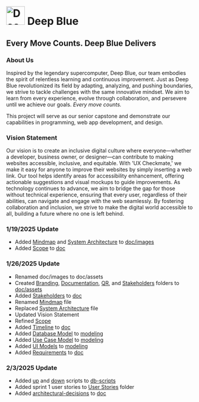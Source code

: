 # <img src="doc\assets\branding\logo.png" alt="Deep Blue Logo" width="50"> Deep Blue
## Every Move Counts. Deep Blue Delivers
### About Us

Inspired by the legendary supercomputer, Deep Blue, our team embodies the spirit of relentless learning and continuous improvement. Just as Deep Blue revolutionized its field by adapting, analyzing, and pushing boundaries, we strive to tackle challenges with the same innovative mindset. We aim to learn from every experience, evolve through collaboration, and persevere until we achieve our goals. *Every move counts.*

This project will serve as our senior capstone and demonstrate our capabilities in programming, web app development, and design. 

### Vision Statement 

Our vision is to create an inclusive digital culture where everyone—whether a developer, business owner, or designer—can contribute to making websites accessible, inclusive, and equitable. With 'UX Checkmate,' we make it easy for anyone to improve their websites by simply inserting a web link. Our tool helps identify areas for accessibility enhancement, offering actionable suggestions and visual mockups to guide improvements. As technology continues to advance, we aim to bridge the gap for those without technical experience, ensuring that every user, regardless of their abilities, can navigate and engage with the web seamlessly. By fostering collaboration and inclusion, we strive to make the digital world accessible to all, building a future where no one is left behind.


### 1/19/2025 Update

- Added [Mindmap](doc/images/Ux_Accessibility_Checker.jpg) and [System Architecture](doc/images/architecture.svg) to [doc/images](doc/images)
- Added [Scope](doc/scope.md) to [doc](doc)

### 1/26/2025 Update

- Renamed doc/images to doc/assets
- Created [Branding](doc/assets/branding), [Documentation](doc/assets/documentation), [QR](doc/assets/qr), and [Stakeholders](doc/assets/stakeholders) folders to [doc/assets](doc/assets)
- Added [Stakeholders](doc/stakeholders-and-personas.md) to [doc](doc)
- Renamed [Mindmap](doc/assets/documentation/mindmap.jpg) file
- Replaced [System Architecture](doc/assets/documentation) file
- Updated Vision Statement
- Refined [Scope](doc/scope.md)
- Added [Timeline](doc/timeline.html) to [doc](doc)
- Added [Database Model](doc/assets/modeling/db-model.svg) to [modeling](doc/assets/modeling)
- Added [Use Case Model](doc/assets/modeling/use-case-model.png) to [modeling](doc/assets/modeling)
- Added [UI Models](doc/assets/modeling/ui-mockups/) to [modeling](doc/assets/modeling)
- Added [Requirements](doc/requirements.md) to [doc](doc)

### 2/3/2025 Update
- Added [up](doc/assets/dbscripts/up.sql) and [down](doc/assets/dbscripts/down.sql) scripts to [db-scripts](doc/assets/dbscripts)
- Added sprint 1 user stories to [User Stories](doc/user-stories) folder
- Added [architectural-decisions](doc/architectural-decisions.md) to [doc](doc)
